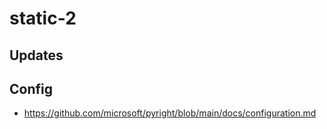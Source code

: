 # static-2

## Updates

## Config
- https://github.com/microsoft/pyright/blob/main/docs/configuration.md
